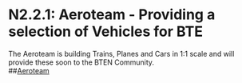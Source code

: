 # N2.2.1: Aeroteam - Providing a selection of Vehicles for BTE

The Aeroteam is building Trains, Planes and Cars in 1:1 scale and will provide these soon to the BTEN Community.  
##[Aeroteam](http://aeroteam.org/portfolio/buildtheearth)

